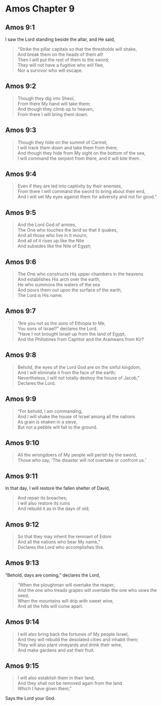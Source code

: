 # Amos Chapter 9

## Amos 9:1

I saw the Lord standing beside the altar, and He said,

> “Strike the pillar capitals so that the thresholds will shake,  
> And break them on the heads of them all!  
> Then I will put the rest of them to the sword;  
> They will not have a fugitive who will flee,  
> Nor a survivor who will escape.

## Amos 9:2

> Though they dig into Sheol,  
> From there My hand will take them;  
> And though they climb up to heaven,  
> From there I will bring them down.

## Amos 9:3

> Though they hide on the summit of Carmel,  
> I will track them down and take them from there;  
> And though they hide from My sight on the bottom of the sea,  
> I will command the serpent from there, and it will bite them.

## Amos 9:4

> Even if they are led into captivity by their enemies,  
> From there I will command the sword to bring about their end,  
> And I will set My eyes against them for adversity and not for good.”

## Amos 9:5

> And the Lord God of armies,  
> The One who touches the land so that it quakes,  
> And all those who live in it mourn,  
> And all of it rises up like the Nile  
> And subsides like the Nile of Egypt;

## Amos 9:6

> The One who constructs His upper chambers in the heavens  
> And establishes His arch over the earth,  
> He who summons the waters of the sea  
> And pours them out upon the surface of the earth,  
> The Lord is His name.

## Amos 9:7

> “Are you not as the sons of Ethiopia to Me,  
> You sons of Israel?” declares the Lord.  
> “Have I not brought Israel up from the land of Egypt,  
> And the Philistines from Caphtor and the Arameans from Kir?

## Amos 9:8

> Behold, the eyes of the Lord God are on the sinful kingdom,  
> And I will eliminate it from the face of the earth;  
> Nevertheless, I will not totally destroy the house of Jacob,”  
> Declares the Lord.

## Amos 9:9

> “For behold, I am commanding,  
> And I will shake the house of Israel among all the nations  
> As grain is shaken in a sieve,  
> But not a pebble will fall to the ground.

## Amos 9:10

> All the wrongdoers of My people will perish by the sword,  
> Those who say, ‘The disaster will not overtake or confront us.’

## Amos 9:11

In that day, I will restore the fallen shelter of David,

> And repair its breaches;  
> I will also restore its ruins  
> And rebuild it as in the days of old;

## Amos 9:12

> So that they may inherit the remnant of Edom  
> And all the nations who bear My name,”  
> Declares the Lord who accomplishes this.

## Amos 9:13

“Behold, days are coming,” declares the Lord,

> “When the ploughman will overtake the reaper,  
> And the one who treads grapes will overtake the one who sows the seed;  
> When the mountains will drip with sweet wine,  
> And all the hills will come apart.

## Amos 9:14

> I will also bring back the fortunes of My people Israel,  
> And they will rebuild the desolated cities and inhabit them;  
> They will also plant vineyards and drink their wine,  
> And make gardens and eat their fruit.

## Amos 9:15

> I will also establish them in their land,  
> And they shall not be removed again from the land  
> Which I have given them,”

Says the Lord your God.
